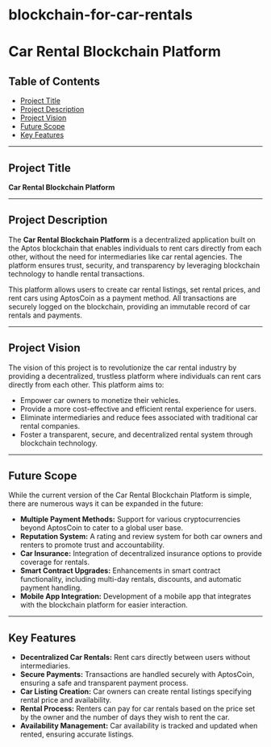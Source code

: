 # blockchain-for-car-rentals
# Car Rental Blockchain Platform

## Table of Contents
- [Project Title](#project-title)
- [Project Description](#project-description)
- [Project Vision](#project-vision)
- [Future Scope](#future-scope)
- [Key Features](#key-features)

---

## Project Title

**Car Rental Blockchain Platform**

---

## Project Description

The **Car Rental Blockchain Platform** is a decentralized application built on the Aptos blockchain that enables individuals to rent cars directly from each other, without the need for intermediaries like car rental agencies. The platform ensures trust, security, and transparency by leveraging blockchain technology to handle rental transactions.

This platform allows users to create car rental listings, set rental prices, and rent cars using AptosCoin as a payment method. All transactions are securely logged on the blockchain, providing an immutable record of car rentals and payments.

---

## Project Vision

The vision of this project is to revolutionize the car rental industry by providing a decentralized, trustless platform where individuals can rent cars directly from each other. This platform aims to:
- Empower car owners to monetize their vehicles.
- Provide a more cost-effective and efficient rental experience for users.
- Eliminate intermediaries and reduce fees associated with traditional car rental companies.
- Foster a transparent, secure, and decentralized rental system through blockchain technology.

---

## Future Scope

While the current version of the Car Rental Blockchain Platform is simple, there are numerous ways it can be expanded in the future:

- **Multiple Payment Methods:** Support for various cryptocurrencies beyond AptosCoin to cater to a global user base.
- **Reputation System:** A rating and review system for both car owners and renters to promote trust and accountability.
- **Car Insurance:** Integration of decentralized insurance options to provide coverage for rentals.
- **Smart Contract Upgrades:** Enhancements in smart contract functionality, including multi-day rentals, discounts, and automatic payment handling.
- **Mobile App Integration:** Development of a mobile app that integrates with the blockchain platform for easier interaction.

---

## Key Features

- **Decentralized Car Rentals:** Rent cars directly between users without intermediaries.
- **Secure Payments:** Transactions are handled securely with AptosCoin, ensuring a safe and transparent payment process.
- **Car Listing Creation:** Car owners can create rental listings specifying rental price and availability.
- **Rental Process:** Renters can pay for car rentals based on the price set by the owner and the number of days they wish to rent the car.
- **Availability Management:** Car availability is tracked and updated when rented, ensuring accurate listings.
